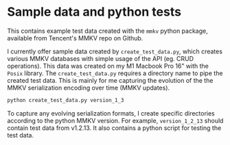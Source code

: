 # Sample data and python tests
This contains example test data created with the `mmkv` python package, available from Tencent's MMKV repo on Github. 

I currently offer sample data created by `create_test_data.py`, which creates various MMKV databases with simple
usage of the API (eg. CRUD operations). This data was created on my M1 Macbook Pro 16" with the `Posix` library.
The `create_test_data.py` requires a directory name to pipe the created test data. This is mainly for me capturing 
the evolution of the the MMKV serialization encoding over time (MMKV updates).
```bash
python create_test_data.py version_1_3
```

To capture any evolving serialization formats, I create specific directories according to the python MMKV version.
For example, `version_1_2_13` should contain test data from v1.2.13.
It also contains a python script for testing the test data.